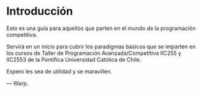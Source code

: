 # Introducción

Esto es una guía para aquellos que parten en el mundo de la programación competitiva. 

Servirá en un inicio para cubrir los paradigmas básicos que se imparten en los cursos de Taller de Programación Avanzada/Competitiva IIC255 y IIC2553 de la Pontifica Universidad Católica de Chile. 

Espero les sea de utilidad y se maravillen.


— Warp. 
